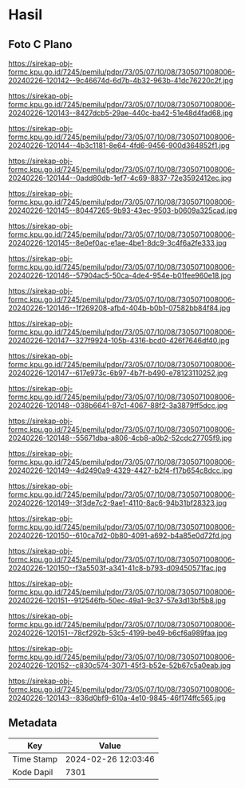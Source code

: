 # Hasil

## Foto C Plano

https://sirekap-obj-formc.kpu.go.id/7245/pemilu/pdpr/73/05/07/10/08/7305071008006-20240226-120142--9c46674d-6d7b-4b32-963b-41dc76220c2f.jpg

https://sirekap-obj-formc.kpu.go.id/7245/pemilu/pdpr/73/05/07/10/08/7305071008006-20240226-120143--8427dcb5-29ae-440c-ba42-51e48d4fad68.jpg

https://sirekap-obj-formc.kpu.go.id/7245/pemilu/pdpr/73/05/07/10/08/7305071008006-20240226-120144--4b3c1181-8e64-4fd6-9456-900d364852f1.jpg

https://sirekap-obj-formc.kpu.go.id/7245/pemilu/pdpr/73/05/07/10/08/7305071008006-20240226-120144--0add80db-1ef7-4c69-8837-72e3592412ec.jpg

https://sirekap-obj-formc.kpu.go.id/7245/pemilu/pdpr/73/05/07/10/08/7305071008006-20240226-120145--80447265-9b93-43ec-9503-b0609a325cad.jpg

https://sirekap-obj-formc.kpu.go.id/7245/pemilu/pdpr/73/05/07/10/08/7305071008006-20240226-120145--8e0ef0ac-e1ae-4be1-8dc9-3c4f6a2fe333.jpg

https://sirekap-obj-formc.kpu.go.id/7245/pemilu/pdpr/73/05/07/10/08/7305071008006-20240226-120146--57904ac5-50ca-4de4-954e-b01fee960e18.jpg

https://sirekap-obj-formc.kpu.go.id/7245/pemilu/pdpr/73/05/07/10/08/7305071008006-20240226-120146--1f269208-afb4-404b-b0b1-07582bb84f84.jpg

https://sirekap-obj-formc.kpu.go.id/7245/pemilu/pdpr/73/05/07/10/08/7305071008006-20240226-120147--327f9924-105b-4316-bcd0-426f7646df40.jpg

https://sirekap-obj-formc.kpu.go.id/7245/pemilu/pdpr/73/05/07/10/08/7305071008006-20240226-120147--617e973c-6b97-4b7f-b490-e78123110252.jpg

https://sirekap-obj-formc.kpu.go.id/7245/pemilu/pdpr/73/05/07/10/08/7305071008006-20240226-120148--038b6641-87c1-4067-88f2-3a3879ff5dcc.jpg

https://sirekap-obj-formc.kpu.go.id/7245/pemilu/pdpr/73/05/07/10/08/7305071008006-20240226-120148--55671dba-a806-4cb8-a0b2-52cdc27705f9.jpg

https://sirekap-obj-formc.kpu.go.id/7245/pemilu/pdpr/73/05/07/10/08/7305071008006-20240226-120149--4d2490a9-4329-4427-b2f4-f17b654c8dcc.jpg

https://sirekap-obj-formc.kpu.go.id/7245/pemilu/pdpr/73/05/07/10/08/7305071008006-20240226-120149--3f3de7c2-9ae1-4110-8ac6-94b31bf28323.jpg

https://sirekap-obj-formc.kpu.go.id/7245/pemilu/pdpr/73/05/07/10/08/7305071008006-20240226-120150--610ca7d2-0b80-4091-a692-b4a85e0d72fd.jpg

https://sirekap-obj-formc.kpu.go.id/7245/pemilu/pdpr/73/05/07/10/08/7305071008006-20240226-120150--f3a5503f-a341-41c8-b793-d09450571fac.jpg

https://sirekap-obj-formc.kpu.go.id/7245/pemilu/pdpr/73/05/07/10/08/7305071008006-20240226-120151--912546fb-50ec-49a1-9c37-57e3d13bf5b8.jpg

https://sirekap-obj-formc.kpu.go.id/7245/pemilu/pdpr/73/05/07/10/08/7305071008006-20240226-120151--78cf292b-53c5-4199-be49-b6cf6a989faa.jpg

https://sirekap-obj-formc.kpu.go.id/7245/pemilu/pdpr/73/05/07/10/08/7305071008006-20240226-120152--c830c574-3071-45f3-b52e-52b67c5a0eab.jpg

https://sirekap-obj-formc.kpu.go.id/7245/pemilu/pdpr/73/05/07/10/08/7305071008006-20240226-120143--836d0bf9-610a-4e10-9845-46f174ffc565.jpg


## Metadata

| Key        | Value               |
| ---------- | ------------------- |
| Time Stamp | 2024-02-26 12:03:46 |
| Kode Dapil | 7301                |



